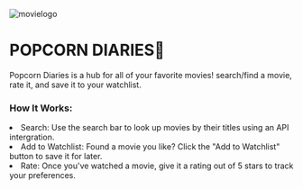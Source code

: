 
![movielogo](https://github.com/user-attachments/assets/bbd42ed4-f220-469e-aef6-dc4914fff3db)




<h1>POPCORN DIARIES🍿</h1>

Popcorn Diaries is a hub for all of your favorite movies! search/find a movie, rate it, and save it to your watchlist.


<h3>How It Works: </h3>
<li>Search: Use the search bar to look up movies by their titles using an API intergration.</li>
<li>Add to Watchlist: Found a movie you like? Click the "Add to Watchlist" button to save it for later.</li>
<li>Rate: Once you've watched a movie, give it a rating out of 5 stars to track your preferences.</li>
